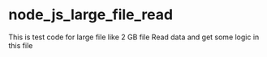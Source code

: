 # node_js_large_file_read
 This is test code for large file like 2 GB file Read data and  get some logic in this file 
